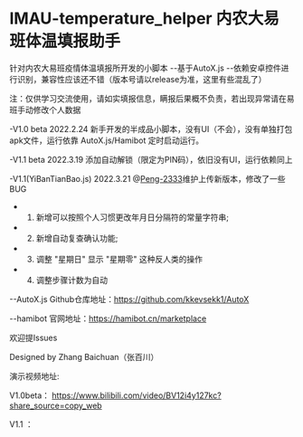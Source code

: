 # IMAU-temperature_helper 内农大易班体温填报助手

针对内农大易班疫情体温填报所开发的小脚本 --基于AutoX.js --依赖安卓控件进行识别，兼容性应该还不错（版本号请以release为准，这里有些混乱了）

注：仅供学习交流使用，请如实填报信息，瞒报后果概不负责，若出现异常请在易班手动修改个人数据



-V1.0 beta 2022.2.24 新手开发的半成品小脚本，没有UI（不会），没有单独打包apk文件，运行依靠 AutoX.js/Hamibot 定时启动运行。


-V1.1 beta 2022.3.19 添加自动解锁（限定为PIN码），依旧没有UI，运行依赖同上


-V1.1(YiBanTianBao.js) 2022.3.21	@[Peng-2333](https://github.com/Peng-2333)维护上传新版本，修改了一些BUG

 *  1. 新增可以按照个人习惯更改年月日分隔符的常量字符串;
 *  2. 新增自动复查确认功能;
 *  3. 调整 "星期日" 显示 "星期零" 这种反人类的操作
 *  4. 调整步骤计数为自动



--AutoX.js Github仓库地址：https://github.com/kkevsekk1/AutoX

--hamibot 官网地址：https://hamibot.cn/marketplace

欢迎提Issues

Designed by Zhang Baichuan（张百川）

演示视频地址:

V1.0beta： https://www.bilibili.com/video/BV12i4y127kc?share_source=copy_web

V1.1	：
